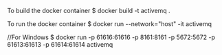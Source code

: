 
To build the docker container
$ docker build -t activemq .

To run the docker container
$ docker run --network="host" -it activemq

//For Windows
$ docker run -p 61616:61616 -p 8161:8161 -p 5672:5672 -p 61613:61613 -p 61614:61614 activemq